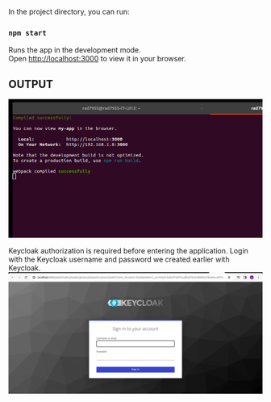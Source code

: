 In the project directory, you can run:

### `npm start`

Runs the app in the development mode.\
Open [http://localhost:3000](http://localhost:3000) to view it in your browser.

OUTPUT
--------
![Alt text](image.png)

Keycloak authorization is required before entering the application. Login with the Keycloak username and password we created earlier with Keycloak.
![Alt text](image-1.png)


